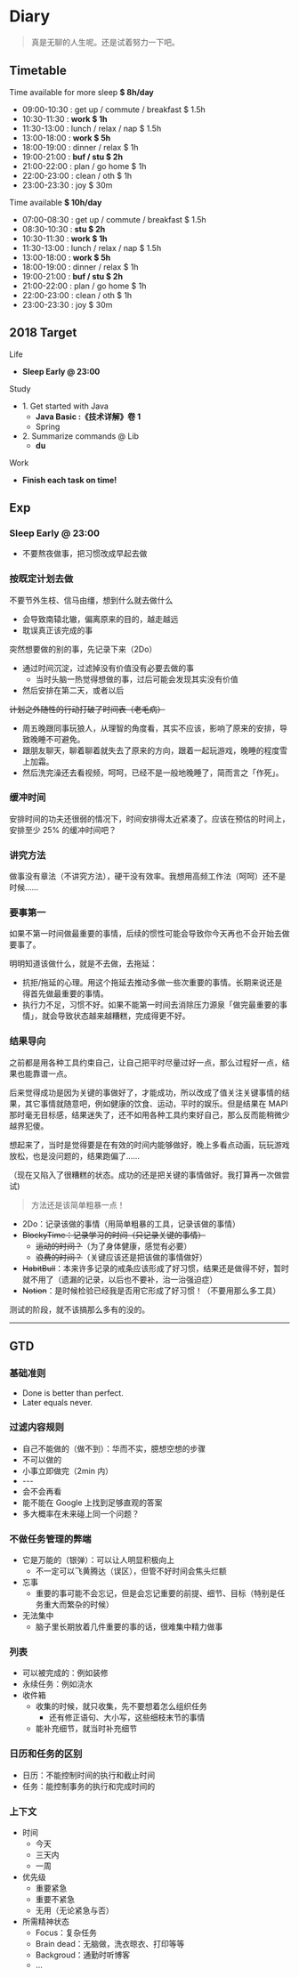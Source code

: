 # Diary

> 真是无聊的人生呢。还是试着努力一下吧。

## Timetable

Time available for more sleep **$ 8h/day**

- 09:00-10:30 : get up / commute / breakfast $ 1.5h
- 10:30-11:30 : **work $ 1h**
- 11:30-13:00 : lunch / relax / nap $ 1.5h
- 13:00-18:00 : **work $ 5h**
- 18:00-19:00 : dinner / relax $ 1h
- 19:00-21:00 : **buf / stu $ 2h**
- 21:00-22:00 : plan / go home $ 1h
- 22:00-23:00 : clean / oth $ 1h
- 23:00-23:30 : joy $ 30m

Time available **$ 10h/day**

- 07:00-08:30 : get up / commute / breakfast $ 1.5h
- 08:30-10:30 : **stu $ 2h**
- 10:30-11:30 : **work $ 1h**
- 11:30-13:00 : lunch / relax / nap $ 1.5h
- 13:00-18:00 : **work $ 5h**
- 18:00-19:00 : dinner / relax $ 1h
- 19:00-21:00 : **buf / stu $ 2h**
- 21:00-22:00 : plan / go home $ 1h
- 22:00-23:00 : clean / oth $ 1h
- 23:00-23:30 : joy $ 30m

## 2018 Target

Life

- **Sleep Early @ 23:00**

Study

- 1\. Get started with Java
    - **Java Basic :《技术详解》卷 1**
    - Spring
- 2\. Summarize commands @ Lib
    - **du**

Work

- **Finish each task on time!**

## Exp

### Sleep Early @ 23:00

- 不要熬夜做事，把习惯改成早起去做

### 按既定计划去做

不要节外生枝、信马由缰，想到什么就去做什么

- 会导致南辕北辙，偏离原来的目的，越走越远
- 耽误真正该完成的事

突然想要做的别的事，先记录下来（2Do）

- 通过时间沉淀，过滤掉没有价值没有必要去做的事
    - 当时头脑一热觉得想做的事，过后可能会发现其实没有价值
- 然后安排在第二天，或者以后

~~计划之外随性的行动打破了时间表（老毛病）~~

- 周五晚跟同事玩狼人，从理智的角度看，其实不应该，影响了原来的安排，导致晚睡不可避免。
- 跟朋友聊天，聊着聊着就失去了原来的方向，跟着一起玩游戏，晚睡的程度雪上加霜。
- 然后洗完澡还去看视频，呵呵，已经不是一般地晚睡了，简而言之「作死」。

### 缓冲时间

安排时间的功夫还很弱的情况下，时间安排得太近紧凑了。应该在预估的时间上，安排至少 25% 的缓冲时间吧？

### 讲究方法

做事没有章法（不讲究方法），硬干没有效率。我想用高频工作法（呵呵）还不是时候……

### 要事第一

如果不第一时间做最重要的事情，后续的惯性可能会导致你今天再也不会开始去做要事了。

明明知道该做什么，就是不去做，去拖延：

- 抗拒/拖延的心理。用这个拖延去推动多做一些次重要的事情。长期来说还是得首先做最重要的事情。
- 执行力不足，习惯不好。如果不能第一时间去消除压力源泉「做完最重要的事情」，就会导致状态越来越糟糕，完成得更不好。

### 结果导向

之前都是用各种工具约束自己，让自己把平时尽量过好一点，那么过程好一点，结果也能靠谱一点。

后来觉得成功是因为关键的事做好了，才能成功，所以改成了值关注关键事情的结果，其它事情就随意吧，例如健康的饮食、运动，平时的娱乐。但是结果在 MAPI 那时毫无目标感，结果迷失了，还不如用各种工具约束好自己，那么反而能稍微少越界犯傻。

想起来了，当时是觉得要是在有效的时间内能够做好，晚上多看点动画，玩玩游戏放松，也是没问题的，结果跑偏了……

（现在又陷入了很糟糕的状态。成功的还是把关键的事情做好。我打算再一次做尝试)

> 方法还是该简单粗暴一点！

- 2Do：记录该做的事情（用简单粗暴的工具，记录该做的事情）
- ~~BlockyTime：记录学习的时间（只记录关键的事情）~~
    - ~~运动的时间？~~（为了身体健康，感觉有必要）
    - ~~浪费的时间？~~（关键应该还是把该做的事情做好）
- ~~HabitBull~~：本来许多记录的戒条应该形成了好习惯，结果还是做得不好，暂时就不用了（遗漏的记录，以后也不要补，治一治强迫症）
- ~~Notion~~：是时候检验已经我是否用它形成了好习惯！（不要用那么多工具）

测试的阶段，就不该搞那么多有的没的。

---

## GTD

### 基础准则

- Done is better than perfect.
- Later equals never.

### 过滤内容规则

- 自己不能做的（做不到）：华而不实，臆想空想的步骤
- 不可以做的
- 小事立即做完（2min 内）
- \-\-\-
- 会不会再看
- 能不能在 Google 上找到足够直观的答案
- 多大概率在未来碰上同一个问题？

### 不做任务管理的弊端

- 它是万能的（银弹）：可以让人明显积极向上
    - 不一定可以飞黄腾达（误区），但管不好时间会焦头烂额
- 忘事
    - 重要的事可能不会忘记，但是会忘记重要的前提、细节、目标（特别是任务重大而繁杂的时候）
- 无法集中
    - 脑子里长期放着几件重要的事的话，很难集中精力做事

### 列表

- 可以被完成的：例如装修
- 永续任务：例如浇水
- 收件箱
    - 收集的时候，就只收集，先不要想着怎么组织任务
        - 还有修正语句、大小写，这些细枝末节的事情
    - 能补充细节，就当时补充细节

### 日历和任务的区别

- 日历：不能控制时间的执行和截止时间
- 任务：能控制事务的执行和完成时间的

### 上下文

- 时间
    - 今天
    - 三天内
    - 一周
- 优先级
    - 重要紧急
    - 重要不紧急
    - 无用（无论紧急与否）
- 所需精神状态
    - Focus：复杂任务
    - Brain dead：无脑做，洗衣晾衣、打印等等
    - Backgroud：通勤时听博客
    - …
